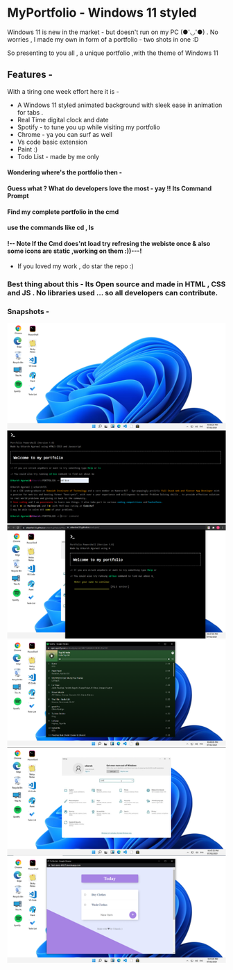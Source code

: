 # MyPortfolio - Windows 11 styled 

Windows 11 is new in the market - but doesn't run on my PC (●'◡'●) .
 No worries , I made my own in form of a portfolio - two shots in one :D

So presenting to you all , a unique portfolio ,with the theme of Windows 11

## Features -

With a tiring one week effort here it is -
- A Windows 11 styled animated background with sleek ease in animation for tabs .
- Real Time digital clock and date
- Spotify - to tune you up while visiting my portfolio
- Chrome - ya you can surf as well
- Vs code basic extension
- Paint :)
- Todo List - made by me only 

#### Wondering where's the portfolio then -
#### Guess what ? What do developers love the most - yay !! Its Command Prompt
#### Find my complete portfolio in the cmd 
#### use the commands like cd , ls 
#### !-- Note  If the Cmd does'nt load try refresing the webiste once & also some icons are static ,working on them :))---!

- If you loved my work , do star the repo :)

### Best thing about this - Its Open source and made in HTML , CSS and JS . No libraries used ... so all developers can contribute.


### Snapshots -

![MainScreen](https://github.com/UtkarshA135/utkarsh.github.io/blob/master/Saved%20Pictures/mainscreen.png)
![Port](https://github.com/UtkarshA135/utkarsh.github.io/blob/master/Saved%20Pictures/bio.png)
![dashpOrt](https://github.com/UtkarshA135/utkarsh.github.io/blob/master/Saved%20Pictures/port.png)
![spotify](https://github.com/UtkarshA135/utkarsh.github.io/blob/master/Saved%20Pictures/spotify.png)
![taskbar](https://github.com/UtkarshA135/utkarsh.github.io/blob/master/Saved%20Pictures/taskbar.png)
![todo](https://github.com/UtkarshA135/utkarsh.github.io/blob/master/Saved%20Pictures/todo.png)
